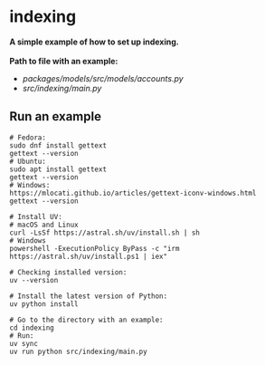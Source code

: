 # indexing

**A simple example of how to set up indexing.**
<br>
<br>
**Path to file with an example:**

- _packages/models/src/models/accounts.py_
- _src/indexing/main.py_

## Run an example

```shell
# Fedora:
sudo dnf install gettext
gettext --version
# Ubuntu:
sudo apt install gettext
gettext --version
# Windows:
https://mlocati.github.io/articles/gettext-iconv-windows.html
gettext --version

# Install UV:
# macOS and Linux
curl -LsSf https://astral.sh/uv/install.sh | sh
# Windows
powershell -ExecutionPolicy ByPass -c "irm https://astral.sh/uv/install.ps1 | iex"

# Checking installed version:
uv --version

# Install the latest version of Python:
uv python install

# Go to the directory with an example:
cd indexing
# Run:
uv sync
uv run python src/indexing/main.py
```
